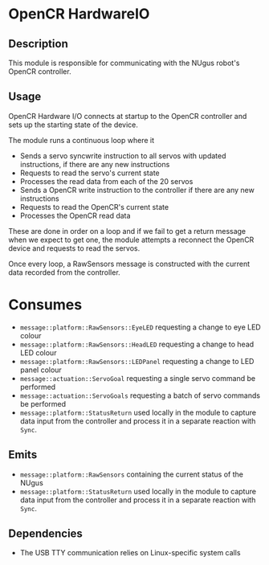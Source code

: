 # OpenCR HardwareIO

## Description

This module is responsible for communicating with the NUgus robot's OpenCR
controller.

## Usage

OpenCR Hardware I/O connects at startup to the OpenCR controller and sets up the starting state of the device.

The module runs a continuous loop where it

- Sends a servo syncwrite instruction to all servos with updated instructions, if there are any new instructions
- Requests to read the servo's current state
- Processes the read data from each of the 20 servos
- Sends a OpenCR write instruction to the controller if there are any new instructions
- Requests to read the OpenCR's current state
- Processes the OpenCR read data

These are done in order on a loop and if we fail to get a return message when we expect to get one, the module attempts a reconnect the OpenCR device and requests to read the servos.

Once every loop, a RawSensors message is constructed with the current data recorded from the controller.

# Consumes

- `message::platform::RawSensors::EyeLED` requesting a change to eye LED colour
- `message::platform::RawSensors::HeadLED` requesting a change to head LED colour
- `message::platform::RawSensors::LEDPanel` requesting a change to LED panel colour
- `message::actuation::ServoGoal` requesting a single servo command be performed
- `message::actuation::ServoGoals` requesting a batch of servo commands be performed
- `message::platform::StatusReturn` used locally in the module to capture data input from the controller and process it in a separate reaction with `Sync`.

## Emits

- `message::platform::RawSensors` containing the current status of the NUgus
- `message::platform::StatusReturn` used locally in the module to capture data input from the controller and process it in a separate reaction with `Sync`.

## Dependencies

- The USB TTY communication relies on Linux-specific system calls
